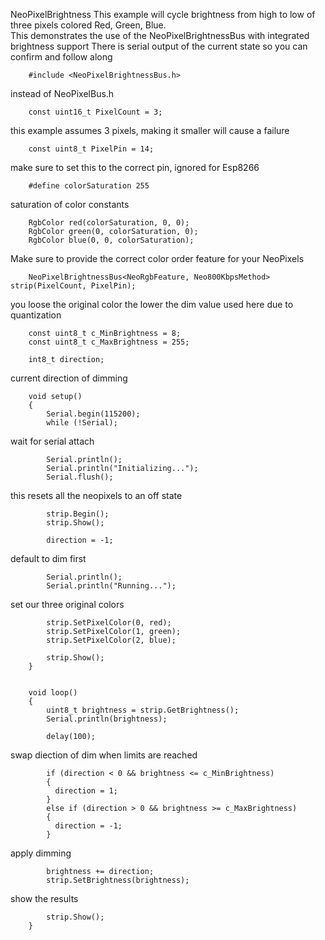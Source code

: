 NeoPixelBrightness
This example will cycle brightness from high to low of
three pixels colored Red, Green, Blue.  
This demonstrates the use of the NeoPixelBrightnessBus 
with integrated brightness support
There is serial output of the current state so you can 
confirm and follow along

        #include <NeoPixelBrightnessBus.h>  
 
instead of NeoPixelBus.h

        const uint16_t PixelCount = 3; 

this example assumes 3 pixels, making it smaller will cause a failure
        
        const uint8_t PixelPin = 14;  

make sure to set this to the correct pin, ignored for Esp8266

        #define colorSaturation 255 
        
saturation of color constants

        RgbColor red(colorSaturation, 0, 0);
        RgbColor green(0, colorSaturation, 0);
        RgbColor blue(0, 0, colorSaturation);

Make sure to provide the correct color order feature
for your NeoPixels
   
        NeoPixelBrightnessBus<NeoRgbFeature, Neo800KbpsMethod> strip(PixelCount, PixelPin);

you loose the original color the lower the dim value used
here due to quantization

        const uint8_t c_MinBrightness = 8; 
        const uint8_t c_MaxBrightness = 255;

        int8_t direction; 

current direction of dimming

        void setup()
        {
            Serial.begin(115200);
            while (!Serial); 
    
wait for serial attach

            Serial.println();
            Serial.println("Initializing...");
            Serial.flush();

this resets all the neopixels to an off state

            strip.Begin();
            strip.Show();

            direction = -1; 

default to dim first

            Serial.println();
            Serial.println("Running...");

set our three original colors

            strip.SetPixelColor(0, red);
            strip.SetPixelColor(1, green);
            strip.SetPixelColor(2, blue);

            strip.Show();
        }


        void loop()
        {
            uint8_t brightness = strip.GetBrightness();
            Serial.println(brightness);

            delay(100);

swap diection of dim when limits are reached

            if (direction < 0 && brightness <= c_MinBrightness)
            {
              direction = 1;
            }
            else if (direction > 0 && brightness >= c_MaxBrightness)
            {
              direction = -1;
            }

apply dimming
   
            brightness += direction;
            strip.SetBrightness(brightness);

show the results

            strip.Show();
        }

